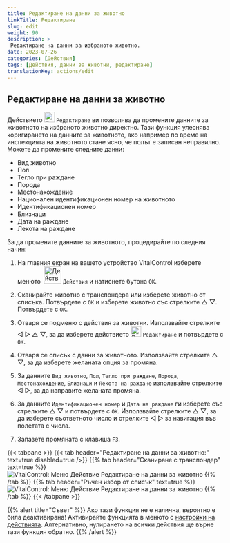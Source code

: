 ```yaml
---
title: Редактиране на данни за животно
linkTitle: Редактиране
slug: edit
weight: 90
description: >
 Редактиране на данни за избраното животно.
date: 2023-07-26
categories: [Действия]
tags: [Действия, данни за животни, редактиране]
translationKey: actions/edit
---
```


## Редактиране на данни за животно

Действието <img src="/icons/actions/edit.svg" width="24" align="bottom" alt="Редактиране" /> `Редактиране` ви позволява да промените данните за животното на избраното животно директно. Тази функция улеснява коригирането на данните за животното, ако например по време на инспекцията на животното стане ясно, че полът е записан неправилно. Можете да промените следните данни:

- Вид животно
- Пол
- Тегло при раждане
- Порода
- Местонахождение
- Национален идентификационен номер на животното
- Идентификационен номер
- Близнаци
- Дата на раждане
- Лекота на раждане

За да промените данните за животното, процедирайте по следния начин:

1. На главния екран на вашето устройство VitalControl изберете менюто &nbsp;<img src="/icons/actions.svg" width="40" align="bottom" alt="Действия" /> `Действия` и натиснете бутона `OK`.

2. Сканирайте животно с транспондера или изберете животно от списъка. Потвърдете с `OK` и изберете животно със стрелките △ ▽. Потвърдете с `OK`.

3. Отваря се подменю с действия за животни. Използвайте стрелките ◁ ▷ △ ▽, за да изберете действието <img src="/icons/actions/edit.svg" width="24" align="bottom" alt="Редактиране" /> `Редактиране` и потвърдете с `OK`.

4. Отваря се списък с данни за животното. Използвайте стрелките △ ▽, за да изберете желаната опция за промяна.

5. За данните `Вид животно`, `Пол`, `Тегло при раждане`, `Порода`, `Местонахождение`, `Близнаци` и `Лекота на раждане` използвайте стрелките ◁ ▷, за да направите желаната промяна.

6. За данните `Идентификационен номер` и `Дата на раждане` ги изберете със стрелките △ ▽ и потвърдете с `OK`. Използвайте стрелките △ ▽, за да изберете съответното число и стрелките ◁ ▷ за навигация във полетата с числа.

7. Запазете промяната с клавиша `F3`.

{{< tabpane >}}
{{< tab header="Редактиране на данни за животно:" text=true disabled=true />}}
{{% tab header="Сканиране с транспондер" text=true %}}
![VitalControl: Меню Действие Редактиране на данни за животно](../images/edit-scan.png "Редактиране на данни за животно")
{{% /tab %}}
{{% tab header="Ръчен избор от списък" text=true %}}
![VitalControl: Меню Действие Редактиране на данни за животно](../images/edit.png "Редактиране на данни за животно")
{{% /tab %}}
{{< /tabpane >}}

{{% alert title="Съвет" %}}
Ако тази функция не е налична, вероятно е била деактивирана! Активирайте функцията в менюто с [настройки на действията](../setting/). Алтернативно, нулирането на всички действия ще върне тази функция обратно.
{{% /alert %}}
